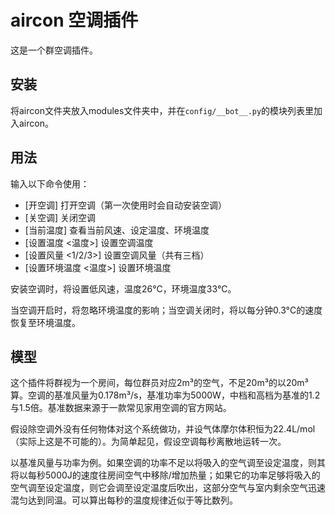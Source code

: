 # aircon 空调插件

这是一个群空调插件。

## 安装

将aircon文件夹放入modules文件夹中，并在```config/__bot__.py```的模块列表里加入aircon。

## 用法

输入以下命令使用：

- [开空调] 打开空调（第一次使用时会自动安装空调）
- [关空调] 关闭空调
- [当前温度] 查看当前风速、设定温度、环境温度
- [设置温度 <温度>] 设置空调温度
- [设置风量 <1/2/3>] 设置空调风量（共有三档）
- [设置环境温度 <温度>] 设置环境温度

安装空调时，将设置低风速，温度26°C，环境温度33°C。

当空调开启时，将忽略环境温度的影响；当空调关闭时，将以每分钟0.3°C的速度恢复至环境温度。

## 模型

这个插件将群视为一个房间，每位群员对应2m³的空气，不足20m³的以20m³算。空调的基准风量为0.178m³/s，基准功率为5000W，中档和高档为基准的1.2与1.5倍。基准数据来源于一款常见家用空调的官方网站。

假设除空调外没有任何物体对这个系统做功，并设气体摩尔体积恒为22.4L/mol（实际上这是不可能的）。为简单起见，假设空调每秒离散地运转一次。

以基准风量与功率为例。如果空调的功率不足以将吸入的空气调至设定温度，则其将以每秒5000J的速度往房间空气中移除/增加热量；如果它的功率足够将吸入的空气调至设定温度，则它会调至设定温度后吹出，这部分空气与室内剩余空气迅速混匀达到同温。可以算出每秒的温度规律近似于等比数列。
